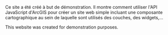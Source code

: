 Ce site a été créé à but de démonstration. Il montre comment utiliser l'API JavaScript d'ArcGIS pour créer un site web simple incluant une composante 
cartographique au sein de laquelle sont utilisés des couches, des widgets,...


This website was created for demonstration purposes.
